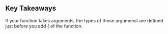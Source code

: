 ## Key Takeaways

If your function takes arguments, the types of those argumenst are defined just before you add { of the function.
